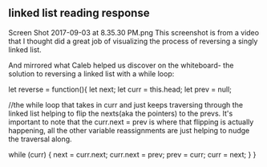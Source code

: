 ## linked list reading response



Screen Shot 2017-09-03 at 8.35.30 PM.png
This screenshot is from a video that I thought did a great job of visualizing the process of reversing a singly linked list.

And mirrored what Caleb helped us discover on the whiteboard- the solution to reversing a linked list with a while loop:

let reverse = function(){
let next;
let curr = this.head;
let prev = null;

//the while loop that takes in curr and just keeps traversing through the linked list helping to flip the nexts(aka the pointers) to the prevs. It's important to note that the curr.next = prev is where that flipping is actually happening, all the other variable reassignments are just helping to nudge the traversal along.

  while (curr) {
next = curr.next;
curr.next = prev;
prev = curr;
curr = next;
}
}
